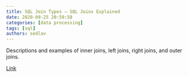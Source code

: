 ```yaml
---
title: SQL Join Types — SQL Joins Explained
date: 2020-09-25 20:59:58
categories: [data processing]
tags: [sql]
authors: sedlav
---
```


Descriptions and examples of inner joins, left joins, right joins, and outer joins.

[Link](http://www.sql-join.com/sql-join-types/)
